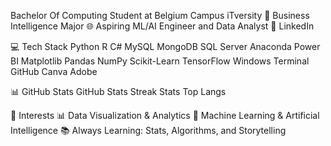 Bachelor Of Computing Student at Belgium Campus iTversity
🧠 Business Intelligence Major
🌐 Aspiring ML/AI Engineer and Data Analyst
🔗 LinkedIn



💻 Tech Stack
Python R C# MySQL MongoDB SQL Server Anaconda Power BI Matplotlib Pandas NumPy Scikit-Learn TensorFlow Windows Terminal GitHub Canva Adobe

📊 GitHub Stats
GitHub Stats
Streak Stats
Top Langs

🔬 Interests
📊 Data Visualization & Analytics
🧠 Machine Learning & Artificial Intelligence
📚 Always Learning: Stats, Algorithms, and Storytelling

